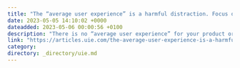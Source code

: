 ```yaml
---
title: "The “average user experience” is a harmful distraction. Focus on extremes instead."
date: 2023-05-05 14:10:02 +0000
dateadded: 2023-05-06 00:00:56 +0100
description: "There is no “average user experience” for your product or&nbsp;service. There is no “average user” of your&nbsp;product. Averages don’t exist. They are not a real&nbsp;thing. Pages don’t load in an average amount of&nbsp;time. There is no average satisfaction score. In the U.S., the average shoe size for men is&nbsp;8¾. Yet, who do you know that […]"
link: "https://articles.uie.com/the-average-user-experience-is-a-harmful-distraction-focus-on-extremes-instead/"
category:
directory: _directory/uie.md
---
```

